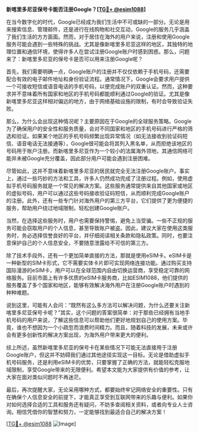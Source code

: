 **新喀里多尼亚保号卡能否注册Google？[[TG💪+ @esim1088](https://t.me/s/esim1088)]**

在当今数字化的时代，Google已经成为我们生活中不可或缺的一部分。无论是用来搜索信息、管理邮件，还是进行在线购物和社交互动，Google的服务几乎涵盖了我们生活的方方面面。然而，对于居住在海外的用户来说，注册和使用Google服务可能会遇到一些特殊的挑战。尤其是像新喀里多尼亚这样的地区，其独特的地理位置和通信环境，使得许多人在尝试注册Google账户时感到困惑。那么，问题来了：新喀里多尼亚的保号卡是否可以用来注册Google呢？

首先，我们需要明确一点，Google账户的注册并不仅仅依赖于手机号码，还需要配合有效的电子邮件地址和身份验证流程。通常情况下，Google会要求用户提供一个可接收短信或语音电话的手机号码，以便完成账户的双重认证。然而，这种要求并不意味着所有国家和地区的手机号码都能顺利通过Google的验证。尤其是像新喀里多尼亚这样相对偏远的地方，由于网络基础设施的限制，有时会导致验证失败。

那么，为什么会出现这种情况呢？主要原因在于Google的全球服务策略。Google为了确保用户的安全性和服务质量，会对不同国家和地区的手机号码进行严格的筛选和验证。如果某个地区的手机号码频繁出现异常情况（如无法接收到验证码短信、语音电话无法接通等），Google很可能会将其列入黑名单，从而拒绝该地区的号码用于账户注册。而新喀里多尼亚作为一个较小的法属海外领地，其通信网络可能并未被Google充分覆盖，因此部分用户可能会遇到注册困难。

尽管如此，这并不意味着新喀里多尼亚的居民就完全无法注册Google账户。事实上，通过一些巧妙的方法和工具，许多人仍然成功完成了注册过程。例如，使用虚拟手机号码服务就是一个常见的解决方案。这些服务通常提供来自其他国家或地区的虚拟号码，用户可以通过这些号码接收验证码短信，从而顺利完成Google账户的注册。此外，还有一些专门针对海外用户的第三方平台，它们提供了更为便捷的服务，帮助用户绕过地域限制，轻松创建Google账户。

当然，在选择这些服务时，用户也需要保持警惕，避免上当受骗。一些不正规的服务可能会窃取用户的个人信息，甚至导致账户被盗。因此，建议大家在使用这类服务时，务必选择信誉良好的平台，并仔细阅读相关条款和隐私政策。同时，也要注意保护自己的个人信息安全，不要随意泄露给不可信的第三方。

除了技术手段外，还有一个更加简单直接的方法，那就是使用eSIM卡。eSIM卡是一种新型的SIM卡形式，它不需要实体卡片即可实现网络连接功能。通过购买支持国际漫游的eSIM卡，用户可以在全球范围内自由切换运营商，享受稳定可靠的网络服务。目前市面上有许多优质的eSIM卡服务商，比如ESIM1088，他们提供的服务覆盖了多个国家和地区，能够有效解决海外用户在注册Google账户时遇到的种种难题。

说到这里，可能有人会问：“既然有这么多方法可以解决问题，为什么还要关注新喀里多尼亚保号卡呢？”其实，这个问题的答案很简单：对于那些已经拥有当地手机号码的用户来说，了解这些信息可以帮助他们更好地规划自己的使用方案。毕竟，谁也不想因为一个小疏忽而浪费时间精力。而且，随着科技的发展，未来或许会有更多创新性的解决方案出现，为海外用户带来更大的便利。

综上所述，虽然新喀里多尼亚的保号卡在某些情况下可能无法直接用于注册Google账户，但这并不妨碍我们通过其他途径实现这一目标。无论是借助虚拟手机号码服务，还是利用eSIM卡的优势，只要掌握了正确的方法，就能轻松克服地域限制，享受Google带来的无限便利。希望本文能为大家提供有价值的参考，让大家在面对类似问题时不再迷茫。

最后，再次提醒大家，无论采用哪种方式，都要始终牢记网络安全的重要性。只有在确保个人信息安全的前提下，才能真正享受到互联网带来的乐趣与便利。如果你对如何选择合适的工具和服务还有疑问，不妨多查阅相关资料，或者向专业人士咨询。相信凭借你的智慧和努力，一定能够找到最适合自己的解决方案！

[[TG💪+ @esim1088](https://t.me/s/esim1088) ![Image](https://i.postimg.cc/4NQfJmqS/Snipaste-2025-05-13-00-14-12.png)]